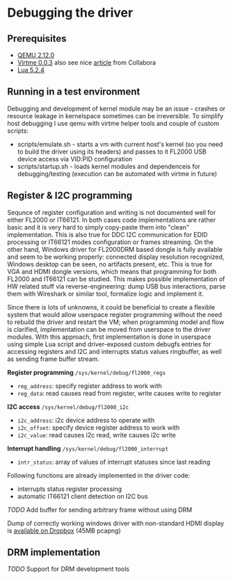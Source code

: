 # Debugging the driver

## Prerequisites
 * [QEMU 2.12.0](https://www.qemu.org/download/)
 * [Virtme 0.0.3](https://github.com/amluto/virtme) also see nice [article](https://www.collabora.com/news-and-blog/blog/2018/09/18/virtme-the-kernel-developers-best-friend/) from Collabora
 * [Lua 5.2.4](https://www.lua.org/download.html)

## Running in a test environment
Debugging and development of kernel module may be an issue - crashes or resource leakage in kernelspace sometimes can be irreversible. To simplify host debugging I use qemu with virtme helper tools and couple of custom scripts:
 * scripts/emulate.sh - starts a vm with current host's kernel (so you need to build the driver using its headers) and passes to it FL2000 USB device access via VID:PID configuration
 * scripts/startup.sh - loads kernel modules and dependenceis for debugging/testing (execution can be automated with virtme in future)

## Register & I2C programming
Sequnce of register configuration and writing is not documented well for either FL2000 or IT66121. In both cases code implementations are rather basic and it is very hard to simply copy-paste them into "clean" implementation. This is also true for DDC I2C communication for EDID processing or IT66121 modes configuration or frames streaming. On the other hand, Windows driver for FL2000DRM based dongle is fully available and seem to be working properly: connected display resolution recognized, Windows desktop can be seen, no artifacts present, etc. This is true for VGA and HDMI dongle versions, which means that programming for both FL2000 and IT66121 can be studied. This makes possible implementation of HW related stuff via reverse-engineering: dump USB bus interactions, parse them with Wireshark or similar tool, formalize logic and implement it.

Since there is lots of unknowns, it could be beneficial to create a flexible system that would allow userspace register programming without the need to rebuild the driver and restart the VM; when programming model and flow is clarified, implementation can be moved from userspace to the driver modules. With this approach, first implementation is done in userspace using simple Lua script and driver-exposed custom debugfs entries for accessing registers and I2C and interrupts status values ringbuffer, as well as sending frame buffer stream.

**Register programming** `/sys/kernel/debug/fl2000_regs`
- `reg_address`: specify register address to work with
- `reg_data`: read causes read from register, write causes write to register

**I2C access** `/sys/kernel/debug/fl2000_i2c`
- `i2c_address`: i2c device address to operate with
- `i2c_offset`: specify device register address to work with
- `i2c_value`: read causes i2c read, write causes i2c write

**Interrupt handling** `/sys/kernel/debug/fl2000_interrupt`
- `intr_status`: array of values of interrupt statuses since last reading

Following functions are already implemented in the driver code:
* interrupts status register processing
* automatic IT66121 client detection on I2C bus

*TODO* Add buffer for sending arbitrary frame without using DRM

Dump of correctly working windows driver with non-standard HDMI display is [available on Dropbox](https://www.dropbox.com/s/niizuk2d4xrkcmg/fl2000.pcapng?dl=0) (45MB pcapng)

## DRM implementation
*TODO* Support for DRM development tools
